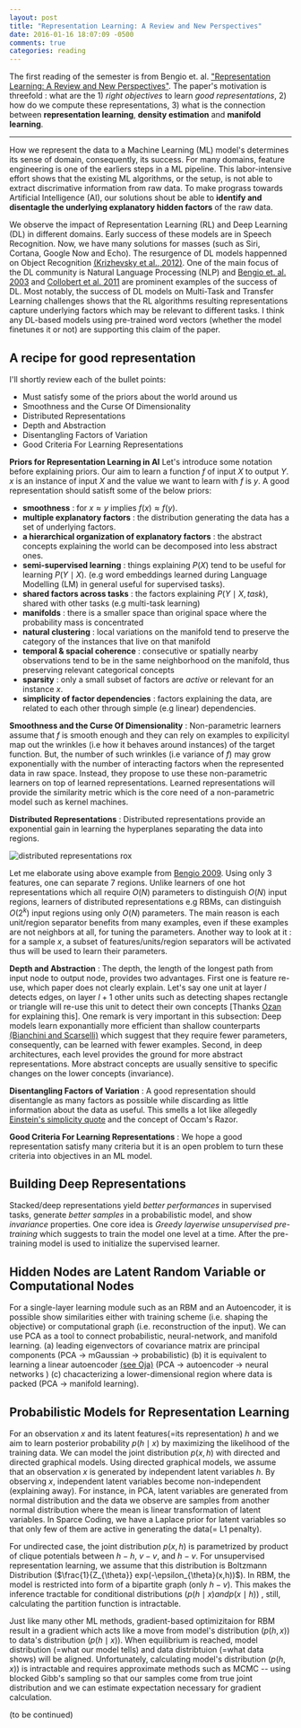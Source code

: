 ```yaml
---
layout: post
title: "Representation Learning: A Review and New Perspectives"
date: 2016-01-16 18:07:09 -0500
comments: true
categories: reading
---
```


The first reading of the semester is from Bengio et. al. ["Representation Learning: A Review and New
Perspectives"](http://arxiv.org/pdf/1206.5538.pdf). The paper's motivation is threefold : what are the 1) *right objectives* to learn *good representations*, 2) how do we compute these representations, 3) what is the connection between **representation learning**, **density estimation** and **manifold learning**.

------

How we represent the data to a Machine Learning (ML) model's determines its sense of domain, consequently, its success. For many domains, feature engineering is one of the earliers steps in a ML pipeline. This labor-intensive effort shows that the existing ML algorithms, or the setup, is not able to extract discrimative information from raw data. To make prograss towards Artificial Intelligence (AI), our solutions shout be able to **identify and disentagle the underlying explanatory hidden factors** of the raw data.

We observe the impact of Representation Learning (RL) and Deep Learning (DL) in different domains. Early success of these models are in Speech Recognition. Now, we have many solutions for masses (such as Siri, Cortana, Google Now and Echo). The resurgence of DL models happenned on Object Recognition [(Krizhevsky et al., 2012)](http://papers.nips.cc/paper/4824-imagenet-classification-with-deep-convolutional-neural-networks.pdf). One of the main focus of the DL community is Natural Language Processing (NLP) and [Bengio et. al. 2003](http://www.jmlr.org/papers/volume3/bengio03a/bengio03a.pdf) and [Collobert et al. 2011](http://www.jmlr.org/papers/volume12/collobert11a/collobert11a.pdf) are prominent examples of the success of DL. Most notably, the success of DL models on Multi-Task and Transfer Learning challenges shows that the RL algorithms resulting representations capture underlying factors which may be relevant to different tasks. I think any DL-based models using pre-trained word vectors (whether the model finetunes it or not) are supporting this claim of the paper.

**A recipe for good representation**
------

I'll shortly review each of the bullet points:

* Must satisfy some of the priors about the world around us
* Smoothness and the Curse Of Dimensionality
* Distributed Representations
* Depth and Abstraction
* Disentangling Factors of Variation
* Good Criteria For Learning Representations

**Priors for Representation Learning in AI**
Let's introduce some notation before explaining priors. Our aim to learn a function $f$ of input $X$ to output $Y$. $x$ is an instance of input $X$ and the value we want to learn with $f$ is $y$. A good representation should satisft some of the below priors:

- **smoothness** : for $x \approx y$ implies $f(x) \approx f(y)$.
- **multiple explanatory factors** : the distribution generating the data has a set of underlying factors.
- **a hierarchical organization of explanatory factors** : the abstract concepts explaining the world can be decomposed into less abstract ones.
- **semi-supervised learning** : things explaining $P(X)$ tend to be useful for learning $P(Y \mid X)$. (e.g word embeddings learned during Language Modelling (LM) in general useful for supervised tasks).
- **shared factors across tasks** : the factors explaining $P(Y \mid X,task)$, shared with other tasks (e.g multi-task learning)
- **manifolds** : there is a smaller space than original space where the probability mass is concentrated
- **natural clustering** : local variations on the manifold tend to preserve the category of the instances that live on that manifold
- **temporal & spacial coherence** : consecutive or spatially nearby observations tend to be in the same neighborhood on the manifold, thus preserving relevant categorical concepts
- **sparsity** : only a small subset of factors are *active* or relevant for an instance $x$.
- **simplicity of factor dependencies** : factors explaining the data, are related to each other through simple (e.g linear) dependencies.


**Smoothness and the Curse Of Dimensionality** : Non-parametric learners assume that $f$ is smooth enough and they can rely on examples to expilicityl map out the wrinkles (i.e how it behaves around instances) of the target function. But, the number of such wrinkles (i.e variance of $f$) may grow exponentially with the number of interacting factors when the represented data in raw space. Instead, they propose to use these non-parametric learners on top of learned representations. Learned representations will provide the similarity metric which is the core need of a non-parametric model such as kernel machines.

**Distributed Representations** : Distributed representations provide an exponential gain in learning the hyperplanes separating the data into regions. 

 ![distributed representations rox](https://dl.dropboxusercontent.com/s/p40jirtw49ecz7g/distributed_representations.png)

Let me elaborate using above example from [Bengio 2009](http://www.iro.umontreal.ca/~bengioy/papers/ftml_book.pdf). Using only 3 features, one can separate 7 regions. Unlike learners of one hot representations which all require $O(N)$ parameters to distinguish $O(N)$ input regions, learners of distributed representations e.g RBMs, can distinguish $O(2^k)$ input regions using only $O(N)$ parameters. The main reason is each unit/region separator benefits from many examples, even if these examples are not neighbors at all, for tuning the parameters. Another way to look at it : for a sample $x$, a subset of features/units/region separators will be activated thus will be used to learn their parameters. 

**Depth and Abstraction** : The depth, the length of the longest path from input node to output node, provides two advantages. First one is feature re-use, which paper does not clearly explain. Let's say one unit at layer $l$ detects edges, on layer $l+1$ other units such as detecting shapes rectangle or triangle will re-use this unit to detect their own concepts [Thanks [Ozan](http://www.cs.cornell.edu/~oirsoy/) for explaining this].  One remark is very important in this subsection: Deep models learn exponantially more efficient than shallow counterparts [(Bianchini and Scarselli)](http://deeplearning.cs.cmu.edu/pdfs/bianchini_scarselli.pdf) which suggest that they require fewer parameters, consequently, can be learned with fewer examples. Second, in deep architectures, each level provides the ground for more abstract representations. More abstract concepts are usually sensitive to specific changes on the lower concepts (invariance).

**Disentangling Factors of Variation** : A good representation should disentangle as many factors as possible while discarding as little information about the data as useful. This smells a lot like allegedly [Einstein's simplicity quote](http://quoteinvestigator.com/2011/05/13/einstein-simple/) and the concept of Occam's Razor.

**Good Criteria For Learning Representations** : We hope a good representation satisfy many criteria but it is an open problem to turn these criteria into objectives in an ML model.

**Building Deep Representations**
------
Stacked/deep representations yield *better performances* in supervised tasks, generate *better samples* in a probabilistic model, and show *invariance* properties. One core idea is *Greedy layerwise unsupervised pre-training* which suggests to train the model one level at a time. After the pre-training model is used to initialize the supervised learner.

**Hidden Nodes are Latent Random Variable or Computational Nodes**
------
For a single-layer learning module such as an RBM and an Autoencoder, it is possible show similarities either with training scheme (i.e. shaping the objective) or computational graph (i.e. reconstruction of the input). We can use PCA as a tool to connect probabilistic, neural-network, and manifold learning. (a) leading eigenvectors of covariance matrix are principal components (PCA -> mGaussian -> probabilistic) (b) it is equivalent to learning a linear autoencoder [(see Oja)](http://deeplearning.cs.cmu.edu/pdfs/OJA.pca.pdf) (PCA -> autoencoder -> neural networks ) (c) chacacterizing  a lower-dimensional region where data is packed (PCA -> manifold learning).


**Probabilistic Models for Representation Learning**
------

For an observation $x$ and its latent features(=its representation) $h$ and  we aim to learn posterior probability $p(h \mid x)$ by maximizing the likelihood of the training data. We can model the joint distribution $p(x,h)$ with directed and directed graphical models. Using directed graphical models, we assume that an observation $x$ is generated by independent latent variables $h$. By observing $x$, independent latent variables become non-independent (explaining away). For instance, in PCA, latent variables are generated from normal distribution and the data we observe are samples from another normal distribution where the mean is linear transformation of latent variables. In Sparce Coding, we have a Laplace prior for latent variables so that only few of them are active in generating the data(= L1 penalty).

For undirected case, the joint distribution $p(x,h)$ is parametrized by product of clique potentials between $h-h$, $v-v$, and $h-v$. For unsupervised representation learning, we assume that this distribution is Boltzmann Distribution ($\frac{1}{Z_{\theta}} exp(-\epsilon_{\theta}(x,h))$). In RBM, the model is restricted into form of a bipartite graph (only $h-v$). This makes the inference tractable for conditional distributions ($p(h \mid x) and p(x \mid h)$) , still, calculating the partition function is intractable.

Just like many other ML methods, gradient-based optimizitaion for RBM result in a gradient which acts like a move from model's distribution ($p( h , x)$) to data's distribution ($p( h \mid x)$). When equilibrium is reached, model distribution (=what our model tells) and data distribtuion (=what data shows) will be aligned. Unfortunately, calculating model's distribution ($p(h,x)$) is intractable and requires approximate methods such as MCMC -- using blocked Gibb's sampling so that our samples come from true joint distribution and we can estimate expectation necessary for gradient calculation.

(to be continued)
